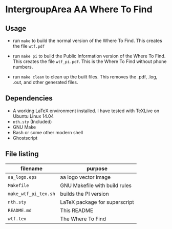 # IntergroupArea AA Where To Find 

## Usage

* run `make` to build the normal version of the Where To Find. This creates the file `wtf.pdf`

* run `make pi` to build the Public Information version of the Where To Find. This creates the file 
  `wtf_pi.pdf`. This is the Where To Find without phone numbers.

* run `make clean` to clean up the built files. This removes the .pdf, .log, .out, and other generated 
  files.

## Dependencies

* A working LaTeX environment installed. I have tested with TeXLive on Ubuntu Linux 14.04
* `nth.sty` (Included)
* GNU Make
* Bash or some other modern shell
* Ghostscript

## File listing

filename                   | purpose
---------------------------|------------------------------
`aa_logo.eps`              | aa logo vector image
`Makefile`                 | GNU Makefile with build rules
`make_wtf_pi_tex.sh`       | builds the PI version
`nth.sty`                  | LaTeX package for superscript
`README.md`                | This README
`wtf.tex`                  | The Where To Find
